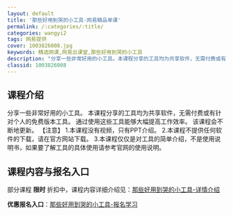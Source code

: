 ```yaml
---
layout: default
title: '那些好用到哭的小工具-网易精品单课'
permalink: /:categories/:title/
categories: wangyi2
tags: 网易提供
cover: 1003826008.jpg
keywords: 精选网课,网易云课堂,那些好用到哭的小工具
description: "分享一些非常好用的小工具。本课程分享的工具均为共享软件，无需付费或有针对个人的免费版本工具。通过使用这些工具能够大幅提高工作效率。该课程会不断地更新。【注意】1.本课程没有视频，只有PPT介"
classid: 1003826008
---
```


## 课程介绍

分享一些非常好用的小工具。
本课程分享的工具均为共享软件，无需付费或有针对个人的免费版本工具。
通过使用这些工具能够大幅提高工作效率。
该课程会不断地更新。
【注意】
1.本课程没有视频，只有PPT介绍。
2.本课程不提供任何软件的下载，请在官方网站下载。
3.本课程仅仅是对工具的简单介绍，不是使用说明书，如果要了解工具的具体使用请参考官网的使用说明。

## 课程内容与报名入口

部分课程 **限时** 折扣中，课程内容详细介绍见：[那些好用到哭的小工具-详情介绍](https://study.163.com/course/introduction/1003826008.htm?share=1&shareId=1025206652&utm_campaign=share&utm_medium=iphoneShare&utm_source=&utm_u=1025206652)

**优惠报名入口**：[那些好用到哭的小工具-报名学习](https://study.163.com/course/introduction/1003826008.htm?share=1&shareId=1025206652&utm_campaign=share&utm_medium=iphoneShare&utm_source=&utm_u=1025206652)

